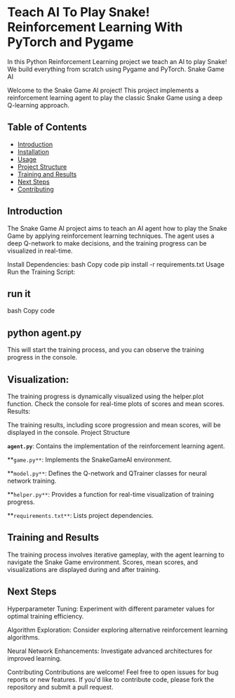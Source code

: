 # Teach AI To Play Snake! Reinforcement Learning With PyTorch and Pygame

In this Python Reinforcement Learning project we teach an AI to play Snake! We build everything from scratch using Pygame and PyTorch.  Snake Game AI

Welcome to the Snake Game AI project! This project implements a reinforcement learning agent to play the classic Snake Game using a deep Q-learning approach.

## Table of Contents

- [Introduction](#introduction)
- [Installation](#installation)
- [Usage](#usage)
- [Project Structure](#project-structure)
- [Training and Results](#training-and-results)
- [Next Steps](#next-steps)
- [Contributing](#contributing)


## Introduction

The Snake Game AI project aims to teach an AI agent how to play the Snake Game by applying reinforcement learning techniques. The agent uses a deep Q-network to make decisions, and the training progress can be visualized in real-time.

Install Dependencies:
bash
Copy code
pip install -r requirements.txt
Usage
Run the Training Script:


## run it
bash
Copy code
## python agent.py 
This will start the training process, and you can observe the training progress in the console.

## Visualization:

The training progress is dynamically visualized using the helper.plot function. Check the console for real-time plots of scores and mean scores.
Results:

The training results, including score progression and mean scores, will be displayed in the console.
Project Structure

**`agent.py`**: Contains the implementation of the reinforcement learning agent.

**`game.py**`: Implements the SnakeGameAI environment.

**`model.py**`: Defines the Q-network and QTrainer classes for neural network training.

**`helper.py**`: Provides a function for real-time visualization of training progress.

**`requirements.txt**`: Lists project dependencies.

## Training and Results

The training process involves iterative gameplay, with the agent learning to navigate the Snake Game environment.
Scores, mean scores, and visualizations are displayed during and after training.

## Next Steps

Hyperparameter Tuning: Experiment with different parameter values for optimal training efficiency.

Algorithm Exploration: Consider exploring alternative reinforcement learning algorithms.

Neural Network Enhancements: Investigate advanced architectures for improved learning.

Contributing
Contributions are welcome! Feel free to open issues for bug reports or new features. If you'd like to contribute code, please fork the repository and submit a pull request.

